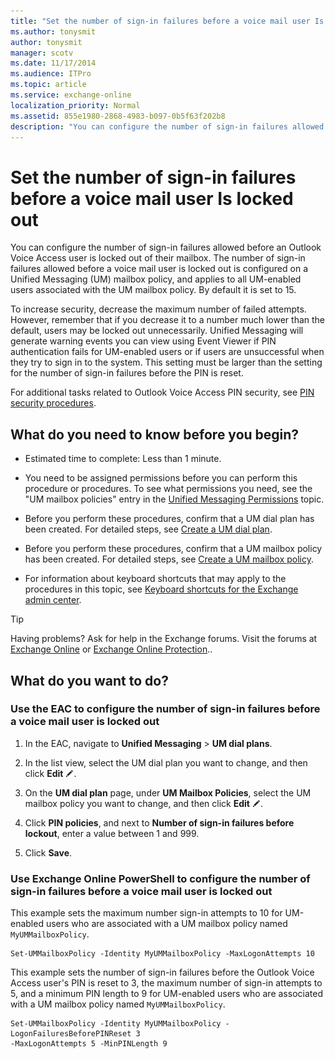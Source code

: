 ```yaml
---
title: "Set the number of sign-in failures before a voice mail user Is locked out"
ms.author: tonysmit
author: tonysmit
manager: scotv
ms.date: 11/17/2014
ms.audience: ITPro
ms.topic: article
ms.service: exchange-online
localization_priority: Normal
ms.assetid: 855e1980-2868-4983-b097-0b5f63f202b8
description: "You can configure the number of sign-in failures allowed before an Outlook Voice Access user is locked out of their mailbox. The number of sign-in failures allowed before a voice mail user is locked out is configured on a Unified Messaging (UM) mailbox policy, and applies to all UM-enabled users associated with the UM mailbox policy. By default it is set to 15."
---
```


# Set the number of sign-in failures before a voice mail user Is locked out

You can configure the number of sign-in failures allowed before an Outlook Voice Access user is locked out of their mailbox. The number of sign-in failures allowed before a voice mail user is locked out is configured on a Unified Messaging (UM) mailbox policy, and applies to all UM-enabled users associated with the UM mailbox policy. By default it is set to 15.
  
To increase security, decrease the maximum number of failed attempts. However, remember that if you decrease it to a number much lower than the default, users may be locked out unnecessarily. Unified Messaging will generate warning events you can view using Event Viewer if PIN authentication fails for UM-enabled users or if users are unsuccessful when they try to sign in to the system. This setting must be larger than the setting for the number of sign-in failures before the PIN is reset.
  
For additional tasks related to Outlook Voice Access PIN security, see [PIN security procedures](pin-security-procedures.md).
  
## What do you need to know before you begin?

- Estimated time to complete: Less than 1 minute.
    
- You need to be assigned permissions before you can perform this procedure or procedures. To see what permissions you need, see the "UM mailbox policies" entry in the [Unified Messaging Permissions](https://technet.microsoft.com/library/d326c3bc-8f33-434a-bf02-a83cc26a5498.aspx) topic. 
    
- Before you perform these procedures, confirm that a UM dial plan has been created. For detailed steps, see [Create a UM dial plan](../../voice-mail-unified-messaging/connect-voice-mail-system/create-um-dial-plan.md).
    
- Before you perform these procedures, confirm that a UM mailbox policy has been created. For detailed steps, see [Create a UM mailbox policy](../../voice-mail-unified-messaging/set-up-voice-mail/create-um-mailbox-policy.md).
    
- For information about keyboard shortcuts that may apply to the procedures in this topic, see [Keyboard shortcuts for the Exchange admin center](../../accessibility/keyboard-shortcuts-in-admin-center.md).
    
> [!TIP]
> Having problems? Ask for help in the Exchange forums. Visit the forums at [Exchange Online](https://go.microsoft.com/fwlink/p/?linkId=267542) or [Exchange Online Protection](https://go.microsoft.com/fwlink/p/?linkId=285351).. 
  
## What do you want to do?

### Use the EAC to configure the number of sign-in failures before a voice mail user is locked out

1. In the EAC, navigate to **Unified Messaging** \> **UM dial plans**.
    
2. In the list view, select the UM dial plan you want to change, and then click **Edit** ![Edit icon](../../media/ITPro_EAC_EditIcon.gif).
    
3. On the **UM dial plan** page, under **UM Mailbox Policies**, select the UM mailbox policy you want to change, and then click **Edit** ![Edit icon](../../media/ITPro_EAC_EditIcon.gif).
    
4. Click **PIN policies**, and next to **Number of sign-in failures before lockout**, enter a value between 1 and 999. 
    
5. Click **Save**.
    
### Use Exchange Online PowerShell to configure the number of sign-in failures before a voice mail user is locked out

This example sets the maximum number sign-in attempts to 10 for UM-enabled users who are associated with a UM mailbox policy named `MyUMMailboxPolicy`.
  
```
Set-UMMailboxPolicy -Identity MyUMMailboxPolicy -MaxLogonAttempts 10
```

This example sets the number of sign-in failures before the Outlook Voice Access user's PIN is reset to 3, the maximum number of sign-in attempts to 5, and a minimum PIN length to 9 for UM-enabled users who are associated with a UM mailbox policy named `MyUMMailboxPolicy`.
  
```
Set-UMMailboxPolicy -Identity MyUMMailboxPolicy -LogonFailuresBeforePINReset 3
-MaxLogonAttempts 5 -MinPINLength 9
```


